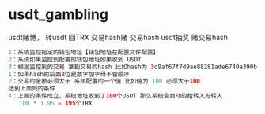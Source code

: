 # usdt_gambling
usdt赌博， 转usdt 回TRX 交易hash赌 交易hash usdt抽奖 赌交易hash

```java
1：系统监控指定的钱包地址【钱包地址在配置文件配置】
2：系统如果监控到配置的钱包地址如果收到 USDT 
3：根据监控到的交易 拿到交易的hash 比如hash为 3d9af67f7d9ae88281ade6740a390b1b2d3757f6f23edac75288ac7eb015e46a
1：如果hash的后面2位是数字加字母不管顺序
2：交易的金额必须大于 系统配置的一个值 比如值为 100 必须大于100 
达到上面列的条件
4：上面的条件成立，系统地址收到了100个USDT 那么系统会自动的给转入方转入
   100 * 1.95 = 195个TRX 
```
